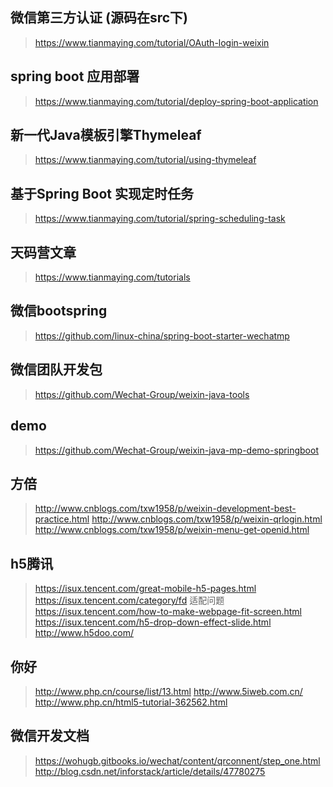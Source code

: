## 微信第三方认证 (源码在src下)
> https://www.tianmaying.com/tutorial/OAuth-login-weixin
## spring boot 应用部署
> https://www.tianmaying.com/tutorial/deploy-spring-boot-application
## 新一代Java模板引擎Thymeleaf
> https://www.tianmaying.com/tutorial/using-thymeleaf
## 基于Spring Boot 实现定时任务
> https://www.tianmaying.com/tutorial/spring-scheduling-task
## 天码营文章
> https://www.tianmaying.com/tutorials
## 微信bootspring
> https://github.com/linux-china/spring-boot-starter-wechatmp
## 微信团队开发包
> https://github.com/Wechat-Group/weixin-java-tools
## demo
> https://github.com/Wechat-Group/weixin-java-mp-demo-springboot
## 方倍
> http://www.cnblogs.com/txw1958/p/weixin-development-best-practice.html
> http://www.cnblogs.com/txw1958/p/weixin-qrlogin.html
> http://www.cnblogs.com/txw1958/p/weixin-menu-get-openid.html
## h5腾讯
> https://isux.tencent.com/great-mobile-h5-pages.html
> https://isux.tencent.com/category/fd
> 适配问题 https://isux.tencent.com/how-to-make-webpage-fit-screen.html
> https://isux.tencent.com/h5-drop-down-effect-slide.html
> http://www.h5doo.com/
## 你好
> http://www.php.cn/course/list/13.html
> http://www.5iweb.com.cn/
> http://www.php.cn/html5-tutorial-362562.html
## 微信开发文档
> https://wohugb.gitbooks.io/wechat/content/qrconnent/step_one.html
> http://blog.csdn.net/inforstack/article/details/47780275
